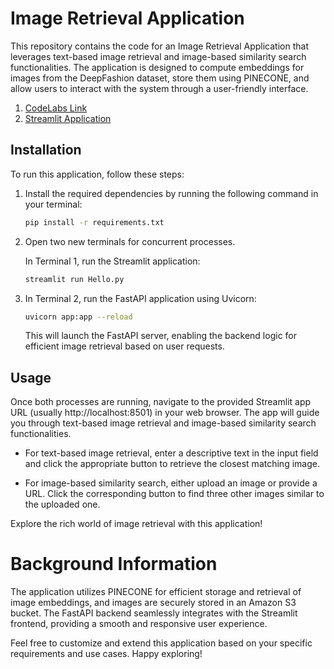 # Image Retrieval Application

This repository contains the code for an Image Retrieval Application that leverages text-based image retrieval and image-based similarity search functionalities. The application is designed to compute embeddings for images from the DeepFashion dataset, store them using PINECONE, and allow users to interact with the system through a user-friendly interface.
1. [CodeLabs Link](https://codelabs-preview.appspot.com/?file_id=1Ww3bBMuvr5AdwmC-yPtXWK67wCeVEtW54jPR4uboBBg#0)
2. [Streamlit Application](https://multimodal-content-similarity.streamlit.app/)


## Installation

To run this application, follow these steps:

1. Install the required dependencies by running the following command in your terminal:

   ```bash
   pip install -r requirements.txt
    ```
2. Open two new terminals for concurrent processes.

    In Terminal 1, run the Streamlit application:
    ```bash
    streamlit run Hello.py
    ```
3. In Terminal 2, run the FastAPI application using Uvicorn:
    ```bash
    uvicorn app:app --reload
   ```
    This will launch the FastAPI server, enabling the backend logic for efficient image retrieval based on user requests. 

## Usage
Once both processes are running, navigate to the provided Streamlit app URL (usually http://localhost:8501) in your web browser. The app will guide you through text-based image retrieval and image-based similarity search functionalities.

- For text-based image retrieval, enter a descriptive text in the input field and click the appropriate button to retrieve the closest matching image.

- For image-based similarity search, either upload an image or provide a URL. Click the corresponding button to find three other images similar to the uploaded one.

Explore the rich world of image retrieval with this application!

# Background Information
The application utilizes PINECONE for efficient storage and retrieval of image embeddings, and images are securely stored in an Amazon S3 bucket. The FastAPI backend seamlessly integrates with the Streamlit frontend, providing a smooth and responsive user experience.

Feel free to customize and extend this application based on your specific requirements and use cases. Happy exploring!